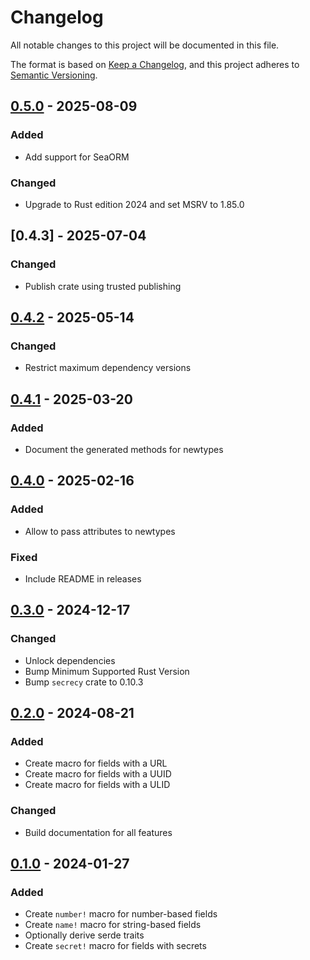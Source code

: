 <!-- markdownlint-disable-file MD024 -->

# Changelog

All notable changes to this project will be documented in this file.

The format is based on [Keep a Changelog](https://keepachangelog.com/en/1.0.0/),
and this project adheres to
[Semantic Versioning](https://semver.org/spec/v2.0.0.html).

## [0.5.0] - 2025-08-09

### Added

- Add support for SeaORM

### Changed

- Upgrade to Rust edition 2024 and set MSRV to 1.85.0

## [0.4.3] - 2025-07-04

### Changed

- Publish crate using trusted publishing

## [0.4.2] - 2025-05-14

### Changed

- Restrict maximum dependency versions

## [0.4.1] - 2025-03-20

### Added

- Document the generated methods for newtypes

## [0.4.0] - 2025-02-16

### Added

- Allow to pass attributes to newtypes

### Fixed

- Include README in releases

## [0.3.0] - 2024-12-17

### Changed

- Unlock dependencies
- Bump Minimum Supported Rust Version
- Bump `secrecy` crate to 0.10.3

## [0.2.0] - 2024-08-21

### Added

- Create macro for fields with a URL
- Create macro for fields with a UUID
- Create macro for fields with a ULID

### Changed

- Build documentation for all features

## [0.1.0] - 2024-01-27

### Added

- Create `number!` macro for number-based fields
- Create `name!` macro for string-based fields
- Optionally derive serde traits
- Create `secret!` macro for fields with secrets

[0.5.0]: https://github.com/jdno/typed-fields/releases/tag/v0.5.0
[0.4.2]: https://github.com/jdno/typed-fields/releases/tag/v0.4.2
[0.4.1]: https://github.com/jdno/typed-fields/releases/tag/v0.4.1
[0.4.0]: https://github.com/jdno/typed-fields/releases/tag/v0.4.0
[0.3.0]: https://github.com/jdno/typed-fields/releases/tag/v0.3.0
[0.2.0]: https://github.com/jdno/typed-fields/releases/tag/v0.2.0
[0.1.0]: https://github.com/jdno/typed-fields/releases/tag/v0.1.0
